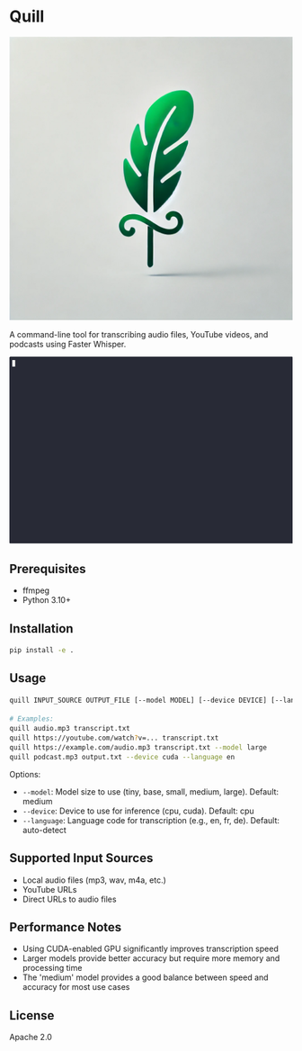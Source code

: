 # Quill

![Quill Logo](static/logo.jpg)

A command-line tool for transcribing audio files, YouTube videos, and podcasts using Faster Whisper.

![Demo](static/demo.gif)

## Prerequisites

- ffmpeg
- Python 3.10+

## Installation

```bash
pip install -e .
```

## Usage

```bash
quill INPUT_SOURCE OUTPUT_FILE [--model MODEL] [--device DEVICE] [--language LANGUAGE]

# Examples:
quill audio.mp3 transcript.txt
quill https://youtube.com/watch?v=... transcript.txt
quill https://example.com/audio.mp3 transcript.txt --model large
quill podcast.mp3 output.txt --device cuda --language en
```

Options:

- `--model`: Model size to use (tiny, base, small, medium, large). Default: medium
- `--device`: Device to use for inference (cpu, cuda). Default: cpu
- `--language`: Language code for transcription (e.g., en, fr, de). Default: auto-detect

## Supported Input Sources

- Local audio files (mp3, wav, m4a, etc.)
- YouTube URLs
- Direct URLs to audio files

## Performance Notes

- Using CUDA-enabled GPU significantly improves transcription speed
- Larger models provide better accuracy but require more memory and processing time
- The 'medium' model provides a good balance between speed and accuracy for most use cases

## License

Apache 2.0
